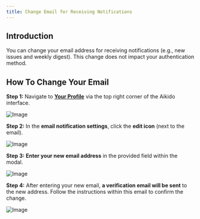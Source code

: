 ```yaml
---
title: Change Email for Receiving Notifications
---
```



## Introduction

You can change your email address for receiving notifications (e.g., new issues and weekly digest). This change does not impact your authentication method.

## How To Change Your Email

**Step 1:** Navigate to [**Your Profile**](https://app.aikido.dev/my-profile) via the top right corner of the Aikido interface.

![Image](https://ucarecdn.com/73882820-d86d-4804-9e9f-35837a813d6f/)

**Step 2:** In the **email notification settings**, click the **edit icon** (next to the email).

![Image](https://ucarecdn.com/f2090201-6e48-4b48-b934-a283aa631686/)

**Step 3:** **Enter your new email address** in the provided field within the modal.

![Image](https://ucarecdn.com/11a8c09d-81df-480d-829d-c070bc3af3e0/)

**Step 4:** After entering your new email, **a verification email will be sent** to the new address. Follow the instructions within this email to confirm the change.

![Image](https://ucarecdn.com/59e0bb34-3943-4fe0-97e6-e9def128a581/)